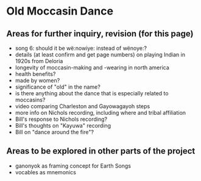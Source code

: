 # Old Moccasin Dance

## Areas for further inquiry, revision (for this page)

- song 6: should it be wë:nowiye: instead of wënoye:?
- details (at least confirm and get page numbers) on playing Indian in 1920s
  from Deloria
- longevity of moccasin-making and -wearing in north america
- health benefits?
- made by women?
- significance of "old" in the name?
- is there anything about the dance that is especially related to moccasins?
- video comparing Charleston and Gayowagayoh steps
- more info on Nichols recording, including where and tribal affiliation
- Bill's response to Nichols recording?
- Bill's thoughts on "Kayuwa" recording
- Bill on "dance around the fire"?

## Areas to be explored in other parts of the project

- ganonyok as framing concept for Earth Songs
- vocables as mnemonics

